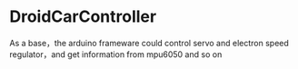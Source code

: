 # DroidCarController
As a base，the arduino frameware could control servo and electron speed regulator，and get information from mpu6050 and so on

